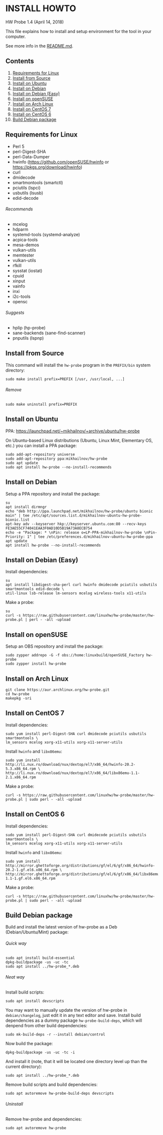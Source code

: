 INSTALL HOWTO
=============

HW Probe 1.4 (April 14, 2018)

This file explains how to install and setup environment for the tool in your computer.

See more info in the [README.md](https://github.com/linuxhw/hw-probe/).

Contents
--------

1.  [ Requirements for Linux  ](#requirements-for-linux)
2.  [ Install from Source     ](#install-from-source)
3.  [ Install on Ubuntu       ](#install-on-ubuntu)
4.  [ Install on Debian       ](#install-on-debian)
5.  [ Install on Debian (Easy)](#install-on-debian-easy)
6.  [ Install on openSUSE     ](#install-on-opensuse)
7.  [ Install on Arch Linux   ](#install-on-arch-linux)
8.  [ Install on CentOS 7     ](#install-on-centos-7)
9.  [ Install on CentOS 6     ](#install-on-centos-6)
10. [ Build Debian package    ](#build-debian-package)


Requirements for Linux
----------------------

* Perl 5
* perl-Digest-SHA
* perl-Data-Dumper
* hwinfo (https://github.com/openSUSE/hwinfo or https://pkgs.org/download/hwinfo)
* curl
* dmidecode
* smartmontools (smartctl)
* pciutils (lspci)
* usbutils (lsusb)
* edid-decode

###### Recommends

* mcelog
* hdparm
* systemd-tools (systemd-analyze)
* acpica-tools
* mesa-demos
* vulkan-utils
* memtester
* vulkan-utils
* rfkill
* sysstat (iostat)
* cpuid
* xinput
* vainfo
* inxi
* i2c-tools
* opensc

###### Suggests

* hplip (hp-probe)
* sane-backends (sane-find-scanner)
* pnputils (lspnp)


Install from Source
-------------------

This command will install the `hw-probe` program in the `PREFIX/bin` system directory:

    sudo make install prefix=PREFIX [/usr, /usr/local, ...]

###### Remove

    sudo make uninstall prefix=PREFIX


Install on Ubuntu
-----------------

PPA: https://launchpad.net/~mikhailnov/+archive/ubuntu/hw-probe

On Ubuntu-based Linux distributions (Ubuntu, Linux Mint, Elementary OS, etc.) you can install a PPA package:

    sudo add-apt-repository universe
    sudo add-apt-repository ppa:mikhailnov/hw-probe
    sudo apt update
    sudo apt install hw-probe --no-install-recommends


Install on Debian
-----------------

Setup a PPA repository and install the package:

    su
    apt install dirmngr
    echo "deb http://ppa.launchpad.net/mikhailnov/hw-probe/ubuntu bionic main" | tee /etc/apt/sources.list.d/mikhailnov-ubuntu-hw-probe-bionic.list
    apt-key adv --keyserver hkp://keyserver.ubuntu.com:80 --recv-keys FE3AE55CF74041EAA3F0AD10D5B19A73A8ECB754
    echo -e "Package: * \nPin: release o=LP-PPA-mikhailnov-hw-probe \nPin-Priority: 1" | tee /etc/preferences.d/mikhailnov-ubuntu-hw-probe-ppa
    apt update
    apt install hw-probe --no-install-recommends


Install on Debian (Easy)
------------------------

Install dependencies:

    su
    apt install libdigest-sha-perl curl hwinfo dmidecode pciutils usbutils smartmontools edid-decode \
    util-linux lsb-release lm-sensors mcelog wireless-tools x11-utils

Make a probe:

    su
    curl -s https://raw.githubusercontent.com/linuxhw/hw-probe/master/hw-probe.pl | perl - -all -upload


Install on openSUSE
-------------------

Setup an OBS repository and install the package:

    sudo zypper addrepo -G -f obs://home:linuxbuild/openSUSE_Factory hw-probe
    sudo zypper install hw-probe


Install on Arch Linux
---------------------

    git clone https://aur.archlinux.org/hw-probe.git
    cd hw-probe
    makepkg -sri


Install on CentOS 7
-------------------

Install dependencies:

    sudo yum install perl-Digest-SHA curl dmidecode pciutils usbutils smartmontools \
    lm_sensors mcelog xorg-x11-utils xorg-x11-server-utils

Install `hwinfo` and `libx86emu`:

    sudo yum install http://li.nux.ro/download/nux/dextop/el7/x86_64/hwinfo-20.2-5.3.x86_64.rpm \
    http://li.nux.ro/download/nux/dextop/el7/x86_64/libx86emu-1.1-2.1.x86_64.rpm

Make a probe:

    curl -s https://raw.githubusercontent.com/linuxhw/hw-probe/master/hw-probe.pl | sudo perl - -all -upload


Install on CentOS 6
-------------------

Install dependencies:

    sudo yum install perl-Digest-SHA curl dmidecode pciutils usbutils smartmontools \
    lm_sensors mcelog xorg-x11-utils xorg-x11-server-utils

Install `hwinfo` and `libx86emu`:

    sudo yum install http://mirror.ghettoforge.org/distributions/gf/el/6/gf/x86_64/hwinfo-20.2-1.gf.el6.x86_64.rpm \
    http://mirror.ghettoforge.org/distributions/gf/el/6/gf/x86_64/libx86emu-1.1-1.gf.el6.x86_64.rpm

Make a probe:

    curl -s https://raw.githubusercontent.com/linuxhw/hw-probe/master/hw-probe.pl | sudo perl - -all -upload


Build Debian package
--------------------

Build and install the latest version of hw-probe as a Deb (Debian/Ubuntu/Mint) package:

###### Quick way

    sudo apt install build-essential
    dpkg-buildpackage -us -uc -tc
    sudo apt install ../hw-probe_*.deb

###### Neat way

Install build scripts:

    sudo apt install devscripts
     
You may want to manually update the version of hw-probe in `debian/changelog`, just edit it in any text editor and save. Install build dependencies as a dummy package `hw-probe-build-deps`, which will denpend from other build dependencies:

    sudo mk-build-deps -r --install debian/control
     
Now build the package:

    dpkg-buildpackage -us -uc -tc -i
     
And install it (note, that it will be located one directory level up than the current directory):

    sudo apt install ../hw-probe_*.deb
     
Remove build scripts and build dependencies:

    sudo apt autoremove hw-probe-build-deps devscripts

###### Uninstall

Remove hw-probe and dependencies:

    sudo apt autoremove hw-probe

